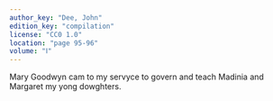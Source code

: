 ```yaml
---
author_key: "Dee, John"
edition_key: "compilation"
license: "CC0 1.0"
location: "page 95-96"
volume: "Ⅰ"
---
```

Mary Goodwyn cam to my servyce to govern and teach Madinia and Margaret my yong
dowghters.
